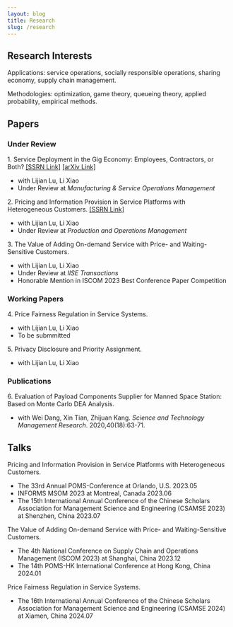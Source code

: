 ```yaml
---
layout: blog
title: Research
slug: /research
---
```

## Research Interests
Applications: service operations, socially responsible operations, sharing economy, supply chain management.

Methodologies: optimization, game theory, queueing theory, applied probability, empirical methods.



## Papers

### Under Review
<p>
  1. Service Deployment in the Gig Economy: Employees, Contractors, or Both? <a href="https://papers.ssrn.com/sol3/papers.cfm?abstract_id=4616847">[SSRN Link]</a> <a href="https://arxiv.org/abs/2411.06793">[arXiv Link]</a> 
</p>
  <ul>
    <li>with Lijian Lu, Li Xiao</li>
    <li>Under Review at <em>Manufacturing & Service Operations Management</em></li>
  </ul>


<p>
  2. Pricing and Information Provision in Service Platforms with Heterogeneous Customers. <a href="https://papers.ssrn.com/sol3/papers.cfm?abstract_id=5013751">[SSRN Link]</a> 
</p>
  <ul>
    <li>with Lijian Lu, Li Xiao</li>
    <li>Under Review at <em>Production and Operations Management</em> </li>
  </ul>


<p>
  3. The Value of Adding On-demand Service with Price- and Waiting-Sensitive Customers. 
</p>
  <ul>
    <li>with Lijian Lu, Li Xiao</li>
    <li>Under Review at <em>IISE Transactions</em></li>
    <li>Honorable Mention in ISCOM 2023 Best Conference Paper Competition</li>
  </ul>


### Working Papers
<p>
  4. Price Fairness Regulation in Service Systems.
</p>
  <ul>
    <li>with Lijian Lu, Li Xiao  </li>
    <li>To be submmitted</li>
  </ul>

<p>
5. Privacy Disclosure and Priority Assignment.</p>
<ul>
<li>with Lijian Lu, Li Xiao</li>
</ul>
  
### Publications
<p>
  6. Evaluation of Payload Components Supplier for Manned Space Station: Based on Monte Carlo DEA Analysis.
</p>
  <ul>
    <li>with Wei Dang, Xin Tian, Zhijuan Kang. <em>Science and Technology Management Research</em>. 2020,40(18):63-71.</li>
  </ul>

## Talks
<p> Pricing and Information Provision in Service Platforms with Heterogeneous Customers. </p>
<ul>
  <li>The 33rd Annual POMS-Conference at Orlando, U.S. 2023.05</li>
  <li>INFORMS MSOM 2023 at Montreal, Canada  2023.06</li>
  <li>The 15th International Annual Conference of the Chinese Scholars Association for Management Science and Engineering (CSAMSE 2023) at Shenzhen, China  2023.07 </li>
</ul>

<p>The Value of Adding On-demand Service with Price- and Waiting-Sensitive Customers. </p>
<ul>
  <li>The 4th National Conference on Supply Chain and Operations Management (ISCOM 2023) at Shanghai, China  2023.12  </li>
  <li> The 14th POMS-HK International Conference at Hong Kong, China  2024.01 </li>
</ul>

<p>
Price Fairness Regulation in Service Systems.
</p>
<ul>
<li> The 16th International Annual Conference of the Chinese Scholars Association for Management Science and Engineering (CSAMSE 2024) at Xiamen, China  2024.07  </li> 
</ul>


